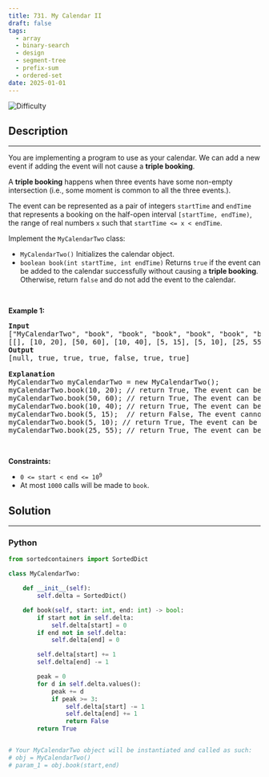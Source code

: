 ```yaml
---
title: 731. My Calendar II
draft: false
tags: 
  - array
  - binary-search
  - design
  - segment-tree
  - prefix-sum
  - ordered-set
date: 2025-01-01
---
```


![Difficulty](https://img.shields.io/badge/Difficulty-Medium-blue.svg)

## Description

---
<p>You are implementing a program to use as your calendar. We can add a new event if adding the event will not cause a <strong>triple booking</strong>.</p>

<p>A <strong>triple booking</strong> happens when three events have some non-empty intersection (i.e., some moment is common to all the three events.).</p>

<p>The event can be represented as a pair of integers <code>startTime</code> and <code>endTime</code> that represents a booking on the half-open interval <code>[startTime, endTime)</code>, the range of real numbers <code>x</code> such that <code>startTime &lt;= x &lt; endTime</code>.</p>

<p>Implement the <code>MyCalendarTwo</code> class:</p>

<ul>
	<li><code>MyCalendarTwo()</code> Initializes the calendar object.</li>
	<li><code>boolean book(int startTime, int endTime)</code> Returns <code>true</code> if the event can be added to the calendar successfully without causing a <strong>triple booking</strong>. Otherwise, return <code>false</code> and do not add the event to the calendar.</li>
</ul>

<p>&nbsp;</p>
<p><strong class="example">Example 1:</strong></p>

<pre>
<strong>Input</strong>
[&quot;MyCalendarTwo&quot;, &quot;book&quot;, &quot;book&quot;, &quot;book&quot;, &quot;book&quot;, &quot;book&quot;, &quot;book&quot;]
[[], [10, 20], [50, 60], [10, 40], [5, 15], [5, 10], [25, 55]]
<strong>Output</strong>
[null, true, true, true, false, true, true]

<strong>Explanation</strong>
MyCalendarTwo myCalendarTwo = new MyCalendarTwo();
myCalendarTwo.book(10, 20); // return True, The event can be booked. 
myCalendarTwo.book(50, 60); // return True, The event can be booked. 
myCalendarTwo.book(10, 40); // return True, The event can be double booked. 
myCalendarTwo.book(5, 15);  // return False, The event cannot be booked, because it would result in a triple booking.
myCalendarTwo.book(5, 10); // return True, The event can be booked, as it does not use time 10 which is already double booked.
myCalendarTwo.book(25, 55); // return True, The event can be booked, as the time in [25, 40) will be double booked with the third event, the time [40, 50) will be single booked, and the time [50, 55) will be double booked with the second event.
</pre>

<p>&nbsp;</p>
<p><strong>Constraints:</strong></p>

<ul>
	<li><code>0 &lt;= start &lt; end &lt;= 10<sup>9</sup></code></li>
	<li>At most <code>1000</code> calls will be made to <code>book</code>.</li>
</ul>


## Solution

---
### Python
``` py title='my-calendar-ii'
from sortedcontainers import SortedDict

class MyCalendarTwo:

    def __init__(self):
        self.delta = SortedDict()

    def book(self, start: int, end: int) -> bool:
        if start not in self.delta:
            self.delta[start] = 0
        if end not in self.delta:
            self.delta[end] = 0

        self.delta[start] += 1
        self.delta[end] -= 1

        peak = 0
        for d in self.delta.values():
            peak += d
            if peak >= 3:
                self.delta[start] -= 1
                self.delta[end] += 1
                return False
        return True


# Your MyCalendarTwo object will be instantiated and called as such:
# obj = MyCalendarTwo()
# param_1 = obj.book(start,end)

```

